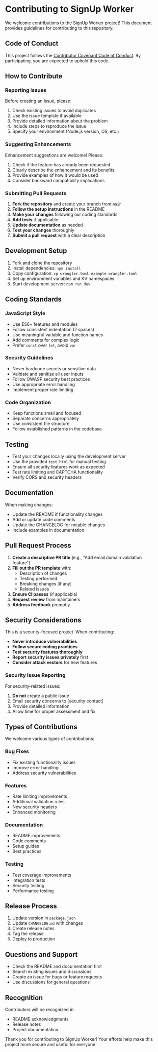 # Contributing to SignUp Worker

We welcome contributions to the SignUp Worker project! This document provides guidelines for contributing to this repository.

## Code of Conduct

This project follows the [Contributor Covenant Code of Conduct](https://www.contributor-covenant.org/version/2/1/code_of_conduct/). By participating, you are expected to uphold this code.

## How to Contribute

### Reporting Issues

Before creating an issue, please:
1. Check existing issues to avoid duplicates
2. Use the issue template if available
3. Provide detailed information about the problem
4. Include steps to reproduce the issue
5. Specify your environment (Node.js version, OS, etc.)

### Suggesting Enhancements

Enhancement suggestions are welcome! Please:
1. Check if the feature has already been requested
2. Clearly describe the enhancement and its benefits
3. Provide examples of how it would be used
4. Consider backward compatibility implications

### Submitting Pull Requests

1. **Fork the repository** and create your branch from `main`
2. **Follow the setup instructions** in the README
3. **Make your changes** following our coding standards
4. **Add tests** if applicable
5. **Update documentation** as needed
6. **Test your changes** thoroughly
7. **Submit a pull request** with a clear description

## Development Setup

1. Fork and clone the repository
2. Install dependencies: `npm install`
3. Copy configuration: `cp wrangler.toml.example wrangler.toml`
4. Set up environment variables and KV namespaces
5. Start development server: `npm run dev`

## Coding Standards

### JavaScript Style
- Use ES6+ features and modules
- Follow consistent indentation (2 spaces)
- Use meaningful variable and function names
- Add comments for complex logic
- Prefer `const` over `let`, avoid `var`

### Security Guidelines
- Never hardcode secrets or sensitive data
- Validate and sanitize all user inputs
- Follow OWASP security best practices
- Use appropriate error handling
- Implement proper rate limiting

### Code Organization
- Keep functions small and focused
- Separate concerns appropriately
- Use consistent file structure
- Follow established patterns in the codebase

## Testing

- Test your changes locally using the development server
- Use the provided `test.html` for manual testing
- Ensure all security features work as expected
- Test rate limiting and CAPTCHA functionality
- Verify CORS and security headers

## Documentation

When making changes:
- Update the README if functionality changes
- Add or update code comments
- Update the CHANGELOG for notable changes
- Include examples in documentation

## Pull Request Process

1. **Create a descriptive PR title** (e.g., "Add email domain validation feature")
2. **Fill out the PR template** with:
   - Description of changes
   - Testing performed
   - Breaking changes (if any)
   - Related issues
3. **Ensure CI passes** (if applicable)
4. **Request review** from maintainers
5. **Address feedback** promptly

## Security Considerations

This is a security-focused project. When contributing:

- **Never introduce vulnerabilities**
- **Follow secure coding practices**
- **Test security features thoroughly**
- **Report security issues privately** first
- **Consider attack vectors** for new features

### Security Issue Reporting

For security-related issues:
1. **Do not** create a public issue
2. Email security concerns to [security contact]
3. Provide detailed information
4. Allow time for proper assessment and fix

## Types of Contributions

We welcome various types of contributions:

### Bug Fixes
- Fix existing functionality issues
- Improve error handling
- Address security vulnerabilities

### Features
- Rate limiting improvements
- Additional validation rules
- New security headers
- Enhanced monitoring

### Documentation
- README improvements
- Code comments
- Setup guides
- Best practices

### Testing
- Test coverage improvements
- Integration tests
- Security testing
- Performance testing

## Release Process

1. Update version in `package.json`
2. Update `CHANGELOG.md` with changes
3. Create release notes
4. Tag the release
5. Deploy to production

## Questions and Support

- Check the README and documentation first
- Search existing issues and discussions
- Create an issue for bugs or feature requests
- Use discussions for general questions

## Recognition

Contributors will be recognized in:
- README acknowledgments
- Release notes
- Project documentation

Thank you for contributing to SignUp Worker! Your efforts help make this project more secure and useful for everyone.
